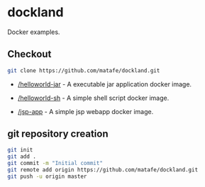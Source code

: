 # dockland
Docker examples.

## Checkout 
```bash
git clone https://github.com/matafe/dockland.git
````

- [/helloworld-jar](./helloworld-jar) - A executable jar application docker image.

- [/helloworld-sh](./helloworld-sh) - A simple shell script docker image.

- [/jsp-app](./jsp-app) - A simple jsp webapp docker image.


## git repository creation

```bash
git init
git add .
git commit -m "Initial commit"
git remote add origin https://github.com/matafe/dockland.git
git push -u origin master
```
